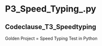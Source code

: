 # P3_Speed_Typing_.py
## Codeclause_T3_Speedtyping      
Golden Project = Speed Typing Test in Python 
